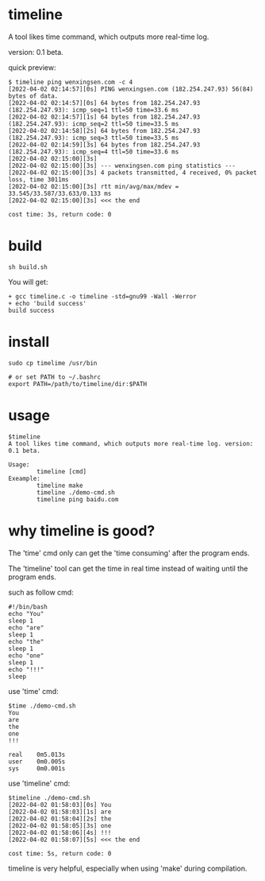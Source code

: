 # timeline
A tool likes time command, which outputs more real-time log.

version: 0.1 beta.

quick preview:
```
$ timeline ping wenxingsen.com -c 4
[2022-04-02 02:14:57][0s] PING wenxingsen.com (182.254.247.93) 56(84) bytes of data.
[2022-04-02 02:14:57][0s] 64 bytes from 182.254.247.93 (182.254.247.93): icmp_seq=1 ttl=50 time=33.6 ms
[2022-04-02 02:14:57][1s] 64 bytes from 182.254.247.93 (182.254.247.93): icmp_seq=2 ttl=50 time=33.5 ms
[2022-04-02 02:14:58][2s] 64 bytes from 182.254.247.93 (182.254.247.93): icmp_seq=3 ttl=50 time=33.5 ms
[2022-04-02 02:14:59][3s] 64 bytes from 182.254.247.93 (182.254.247.93): icmp_seq=4 ttl=50 time=33.6 ms
[2022-04-02 02:15:00][3s] 
[2022-04-02 02:15:00][3s] --- wenxingsen.com ping statistics ---
[2022-04-02 02:15:00][3s] 4 packets transmitted, 4 received, 0% packet loss, time 3011ms
[2022-04-02 02:15:00][3s] rtt min/avg/max/mdev = 33.545/33.587/33.633/0.133 ms
[2022-04-02 02:15:00][3s] <<< the end

cost time: 3s, return code: 0
```

# build
```
sh build.sh
```
You will get:
```
+ gcc timeline.c -o timeline -std=gnu99 -Wall -Werror
+ echo 'build success'
build success
```

# install

```
sudo cp timelime /usr/bin 

# or set PATH to ~/.bashrc
export PATH=/path/to/timeline/dir:$PATH
```

# usage
```
$timeline
A tool likes time command, which outputs more real-time log. version: 0.1 beta.

Usage:
        timeline [cmd]
Exeample:
        timeline make
        timeline ./demo-cmd.sh
        timeline ping baidu.com
```

# why timeline is good?

The 'time' cmd only can get the 'time consuming' after the program ends.

The 'timeline' tool can get the time in real time instead of waiting until the program ends. 

such as follow cmd:

```
#!/bin/bash
echo "You"
sleep 1
echo "are"
sleep 1
echo "the"
sleep 1
echo "one"
sleep 1
echo "!!!"
sleep 
```

use 'time' cmd:

```
$time ./demo-cmd.sh 
You
are
the
one
!!!

real    0m5.013s
user    0m0.005s
sys     0m0.001s
```

use 'timeline' cmd:

```
$timeline ./demo-cmd.sh 
[2022-04-02 01:58:03][0s] You
[2022-04-02 01:58:03][1s] are
[2022-04-02 01:58:04][2s] the
[2022-04-02 01:58:05][3s] one
[2022-04-02 01:58:06][4s] !!!
[2022-04-02 01:58:07][5s] <<< the end

cost time: 5s, return code: 0
```

timeline is very helpful, especially when using 'make' during compilation.
